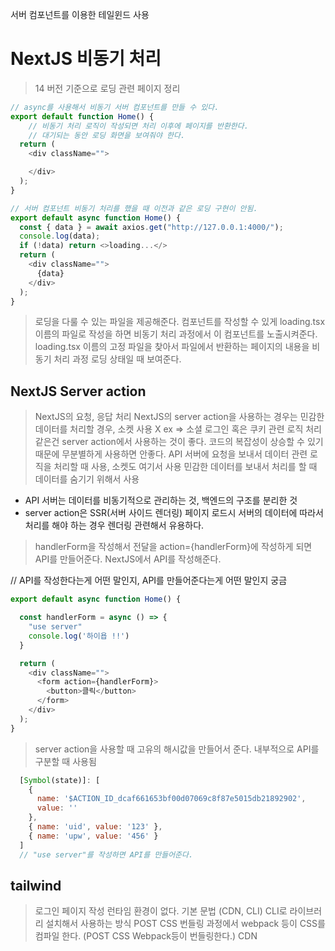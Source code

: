 서버 컴포넌트를 이용한
테일윈드 사용

# NextJS 비동기 처리
> 14 버전 기준으로 로딩 관련 페이지 정리

```js
// async를 사용해서 비동기 서버 컴포넌트를 만들 수 있다.
export default function Home() {
    // 비동기 처리 로직이 작성되면 처리 이후에 페이지를 반환한다.
    // 대기되는 동안 로딩 화면을 보여줘야 한다.
  return (
    <div className="">

    </div>
  );
}
```

```js
// 서버 컴포넌트 비동기 처리를 했을 때 이전과 같은 로딩 구현이 안됨.
export default async function Home() {
  const { data } = await axios.get("http://127.0.0.1:4000/");
  console.log(data);
  if (!data) return <>loading...</>
  return (
    <div className="">
      {data}
    </div>
  );
}
```
> 로딩을 다룰 수 있는 파일을 제공해준다. 컴포넌트를 작성할 수 있게
> loading.tsx 이름의 파일로 작성을 하면 비동기 처리 과정에서 이 컴포넌트를 노출시켜준다.
> loading.tsx 이름의 고정 파일을 찾아서 파일에서 반환하는 페이지의 내용을 비동기 처리 과정 로딩 상태일 때 보여준다.

## NextJS Server action
> NextJS의 요청, 응답 처리
> NextJS의 server action을 사용하는 경우는 민감한 데이터를 처리할 경우, 소켓 사용 X
> ex => 소셜 로그인 혹은 쿠키 관련 로직 처리 같은건 server action에서 사용하는 것이 좋다.
> 코드의 복잡성이 상승할 수 있기 때문에 무분별하게 사용하면 안좋다.
> API 서버에 요청을 보내서 데이터 관련 로직을 처리할 때 사용, 소켓도 여기서 사용
> 민감한 데이터를 보내서 처리를 할 때 데이터를 숨기기 위해서 사용

- API 서버는 데이터를 비동기적으로 관리하는 것, 백엔드의 구조를 분리한 것
- server action은 SSR(서버 사이드 렌더링) 페이지 로드시
    서버의 데이터에 따라서 처리를 해야 하는 경우 렌더링 관련해서 유용하다.

> handlerForm을 작성해서 전달을 action={handlerForm}에 작성하게 되면 API를 만들어준다.
> NextJS에서 API를 작성해준다.

// API를 작성한다는게 어떤 말인지, API를 만들어준다는게 어떤 말인지 궁금

```js
export default async function Home() {

  const handlerForm = async () => {
    "use server"
    console.log('하이욥 !!')
  }

  return (
    <div className="">
      <form action={handlerForm}>
        <button>클릭</button>
      </form>
    </div>
  );
}
```

> server action을 사용할 때 고유의 해시값을 만들어서 준다.
> 내부적으로 API를 구분할 때 사용됨
```js
  [Symbol(state)]: [
    {
      name: '$ACTION_ID_dcaf661653bf00d07069c8f87e5015db21892902',
      value: ''
    },
    { name: 'uid', value: '123' },
    { name: 'upw', value: '456' }
  ]
  // "use server"를 작성하면 API를 만들어준다.
```


## tailwind
> 로그인 페이지 작성
> 런타임 환경이 없다.
> 기본 문법 (CDN, CLI)
> CLI로 라이브러리 설치해서 사용하는 방식
> POST CSS 번들링 과정에서 webpack 등이 CSS를 컴파일 한다. (POST CSS Webpack등이 번들링한다.)
> CDN